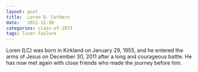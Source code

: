 ```yaml
---
layout: post
title:  Loren D. Cothern
date:   2011-12-30
categories: class-of-1973
tags: liver-failure
---
```

Loren (LC) was born in Kirkland on January 29, 1955, and he entered the arms of Jesus on December 30, 2011 after a long and courageous battle.  He has now met again with close friends who made the journey before him.
